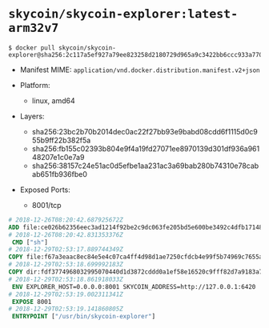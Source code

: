 # `skycoin/skycoin-explorer:latest-arm32v7`

```console
$ docker pull skycoin/skycoin-explorer@sha256:2c117a5ef927a79ee823258d2180729d965a9c3422bb6ccc933a770193d1a498
```

- Manifest MIME: `application/vnd.docker.distribution.manifest.v2+json`

- Platform: 
	- linux, amd64

- Layers:
	- sha256:23bc2b70b2014dec0ac22f27bb93e9babd08cdd6f1115d0c955b9ff22b382f5a
	- sha256:fb155c02393b804e9f4a19fd27071ee8970139d301df936a96148207e1c0e7a9
	- sha256:38157c24e51ac0d5efbe1aa231ac3a69bab280b74310e78cabab651fb936fbe0

- Exposed Ports:
	- 8001/tcp

```dockerfile
# 2018-12-26T08:20:42.687925672Z
ADD file:ce026b62356eec3ad1214f92be2c9dc063fe205bd5e600be3492c4dfb17148bd in / 
# 2018-12-26T08:20:42.831353376Z
 CMD ["sh"]
# 2018-12-29T02:53:17.889744349Z
COPY file:f67a3eaac8ec84e5e4c07ca4ff4d98d1ae7250cfdcb4e99f5b74969c7655a9ff in /usr/bin/ 
# 2018-12-29T02:53:18.699992183Z
COPY dir:fdf3774968032995070440d1d3872cddd0a1ef58e16520c9fff82d7a9183a7d3 in ./dist 
# 2018-12-29T02:53:18.861918033Z
 ENV EXPLORER_HOST=0.0.0.0:8001 SKYCOIN_ADDRESS=http://127.0.0.1:6420
# 2018-12-29T02:53:19.002311341Z
 EXPOSE 8001
# 2018-12-29T02:53:19.141860805Z
 ENTRYPOINT ["/usr/bin/skycoin-explorer"]
```

